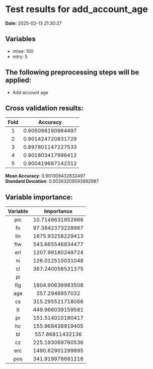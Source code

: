 # Test results for add_account_age
**Date:**  2025-02-13 21:30:27 

## Variables 
 - ntree:  100 
 - mtry:  5 


 ## The following preprocessing steps will be applied: 
  - Add account age 


 ## Cross validation results:
 | Fold | Accuracy |
 |:--:|:--:|
 |  1  |  0.905098190964497  |
 |  2  |  0.901424720831729  |
 |  3  |  0.897801147227533  |
 |  4  |  0.901803417996412  |
 |  5  |  0.900419687142312  |
  
 **Mean Accuracy**:  0.901309432832497  
 **Standard Deviation**:  0.00263209593892987  


 ## Variable importance:
 | Variable | Importance |
 |:--:|:--:|
 |  pic  |  10.7148631852966  |
 |  fo  |  97.3842373228967  |
 |  lin  |  1675.93258229413  |
 |  flw  |  543.665546834477  |
 |  erl  |  1207.99180249724  |
 |  ni  |  126.012510031048  |
 |  cl  |  367.240056531375  |
 |  pi  |    |
 |  flg  |  1604.90639983508  |
 |  age  |  357.2946957032  |
 |  cs  |  315.295521718066  |
 |  lt  |  449.966039159581  |
 |  pr  |  151.514010180417  |
 |  hc  |  155.968438919405  |
 |  bl  |  557.86811432136  |
 |  cz  |  225.193069760536  |
 |  erc  |  1490.62901299895  |
 |  pos  |  341.919978681216  |

